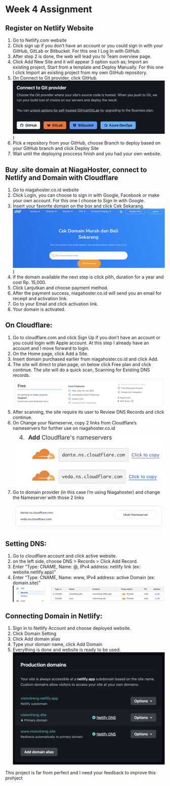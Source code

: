 # Week 4 Assignment


## Register on Netlify Website

1. Go to Netlify.com website
2. Click sign up if you don’t have an account or you could sign in with your GitHub, GitLab or Bitbucket. For this one I Log In with GitHub.
3. After step 2 is done, the web will lead you to Team overview page.
4. Click Add New Site and it will appear 3 option such as; Import an existing project, Start from a template and Deploy Manually. For this one I click Import an existing project from my own GitHub repository.
5. On Connect to Git provider, click GitHub.
   ![Register Netlify](https://github.com/RevoU-FSSE-2/week-4-febriaaan22/blob/main/Images/Readme%20Documentation/Register%20Netlify%20%235.png))
7. Pick a repository from your GitHub, choose Branch to deploy based on your GitHub branch and click Deploy Site
8. Wait until the deploying proccess finish and you had your own website.

## Buy .site domain at NiagaHoster, connect to Netlify and Domain with Cloudflare
1. Go to niagahoster.co.id website
2. Click Login, you can choose to sign in with Google, Facebook or make your own account. For this one I choose to Sign In with Google.
3. Insert your favorite domain on the box and click Cek Sekarang.
   ![NiagaHoster](https://github.com/RevoU-FSSE-2/week-4-febriaaan22/blob/main/Images/Readme%20Documentation/NiagaHoster%20%233.png))
5. If the domain available the next step is click pilih, duration for a year and cost Rp. 15,000.
6. Click Lanjutkan and choose payment method.
7. After the payment success, niagahoster.co.id will send you an email for receipt and activation link. 
8. Go to your Email and click activation link.
9. Your domain is activated.

## On Cloudflare:
1. Go to cloudflare.com and click Sign Up if you don’t have an account or you could login with Apple account. At this step I already have an account and I move forward to login.
2. On the Home page, click Add a Site.
3. Insert domain purchased earlier from niagahoster.co.id and click Add.
4. The site will direct to plan page, on below click Free plan and click continue. The site will do a quick scan, Scanning for Existing DNS records.
   ![Cloudflare](https://github.com/RevoU-FSSE-2/week-4-febriaaan22/blob/main/Images/Readme%20Documentation/Cloudflare%20%234.png)
5. After scanning, the site require its user to Review DNS Records and click continue.
6. On Change your Nameserve, copy 2 links from Cloudflare’s nameservers for further use on niagahoster.co.id
   ![Cloudflare](https://github.com/RevoU-FSSE-2/week-4-febriaaan22/blob/main/Images/Readme%20Documentation/Cloudflare%20%236.png)
7. Go to domain provider (in this case I’m using Niagahoster) and change the Nameserver with those 2 links
   ![Cloudflare](https://github.com/RevoU-FSSE-2/week-4-febriaaan22/blob/main/Images/Readme%20Documentation/Cloudflare%20%237.png)

## Setting DNS:
1. Go to cloudflare account and click active website.
2. on the left side, choose DNS > Records > Click Add Record.
3. Enter “Type: CNAME, Name: @, IPv4 address: netlify link (ex: website.netlify.app)”
4. Enter “Type: CNAME, Name: www, IPv4 address: active Domain (ex: domain.site)”
   ![Setting DNS](https://github.com/RevoU-FSSE-2/week-4-febriaaan22/blob/main/Images/Readme%20Documentation/Setting%20DNS%20%234.png)

## Connecting Domain in Netlify:
1. Sign in to Netlify Account and choose deployed website.
2. Click Domain Setting
3. Click Add domain alias
4. Type your domain name, click Add Domain
5. Everything is done and website is ready to be used.
   ![Domain Netlify](https://github.com/RevoU-FSSE-2/week-4-febriaaan22/blob/main/Images/Readme%20Documentation/Domain%20on%20Netlify%20%234.png)


This project is far from perfect and I need your feedback to improve this prohject

